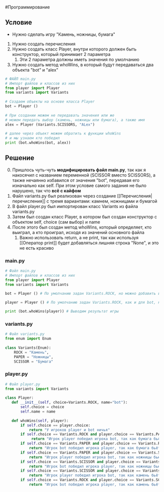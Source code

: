 #Программирование 
## Условие
- Нужно сделать игру "Камень, ножницы, бумага"
1. Нужно создать перечисления
2. Нужно создать класс Player, внутри которого должен быть конструктор, который принимает 2 параметра 
	1. Эти 2 параметра должны иметь значения по умолчанию 
3. Нужно создать метод whoWins, в который будут передаваться два объекта "bot" и "alex"
```python
# ФАЙЛ main.py
# Импорт файлов и классов из них  
from player import Player  
from variants import Variants  
  
# Создаем объекты на основе класса Player  
bot = Player ()
  
# При создании можем не передавать значения или же  
# можем передать выбор (камень, ножницы или бумага), а также имя  
alex = Player (Variants.SCISSORS, "ALex")  
  
# далее через объект можем обратить к функции whoWins  
# и мы узнаем кто победил  
print (bot.whoWins(bot, alex))
```
## Решение 
0. Пришлось чуть-чуть **модифицировать файл main.py**, так как я накосячил с названием переменной (SCISSOR вместо SCISSORS), а также нечаянно избавился от значения "bot", передавая его изначально как self. При этом условие самого задания не было нарушено, так что **всё с кайфом**
1. Файл variants.py был реализован через создание [[Перечисления|перечисления]] с тремя вариантами: камнем, ножницами и бумагой 
2. В файл player.py был импортирован класс Variants из файла variants.py
3. Затем был создан класс Player, в котором был создан конструктор с объектом self, choice (сам выбор) и name 
4. После этого был создан метод whoWins, который определяет, кто выиграл, а кто проиграл, исходя из значений основного файла
	1. Важно использовать return, а не print, так как используя [[Оператор print]] будет добавляться лишняя строка "None", и это не есть красиво
### main.py
```python
# Файл main.py  
# Импорт файлов и классов из них  
from player import Player  
from variants import Variants  
 
bot = Player () # По умолчанию задан Variants.ROCK, но можно добавить в скобки Variants.PAPER или Variants.SCISSOR для бумаги и ножниц соответственно 

player = Player () # По умолчанию задан Variants.ROCK, как и для bot, но можно добавить в скобки Variants.PAPER или Variants.SCISSOR для бумаги и ножниц соответственно   

print (bot.whoWins(player)) # Выводим результат игры 
```
### variants.py
```python
# Файл variants.py  
from enum import Enum  
  
class Variants(Enum):  
    ROCK = "Камень",  
    PAPER = "Ножницы",  
    SCISSOR = "Бумага"
```
### player.py
```python
# Файл player.py  
from variants import Variants  
  
class Player:  
   def __init__(self, choice=Variants.ROCK, name="bot"):  
       self.choice = choice  
       self.name = name  
  
   def whoWins(self, player):  
       if self.choice == player.choice:  
           return "У игроков player и bot ничья"  
       if self.choice == Variants.ROCK and player.choice == Variants.PAPER:  
            return "Игрок player победил игрока bot, так как бумага бьёт камень"  
       if self.choice == Variants.PAPER and player.choice == Variants.ROCK:  
           return "Игрок bot победил игрока player, так как бумага бьёт камень"  
       if self.choice == Variants.PAPER and player.choice == Variants.SCISSOR:  
           return "Игрок player победил игрока bot, так как ножницы бьют бумагу"  
       if self.choice == Variants.SCISSOR and player.choice == Variants.PAPER:  
           return "Игрок bot победил игрока player, так как ножницы бьют бумагу"  
       if self.choice == Variants.SCISSOR and player.choice == Variants.ROCK:  
           return "Игрок player победил игрока bot, так как камень бьёт ножницы"  
       if self.choice == Variants.ROCK and player.choice == Variants.SCISSOR:  
           return "Игрок bot победил игрока player, так как камень бьёт ножницы"
``` 